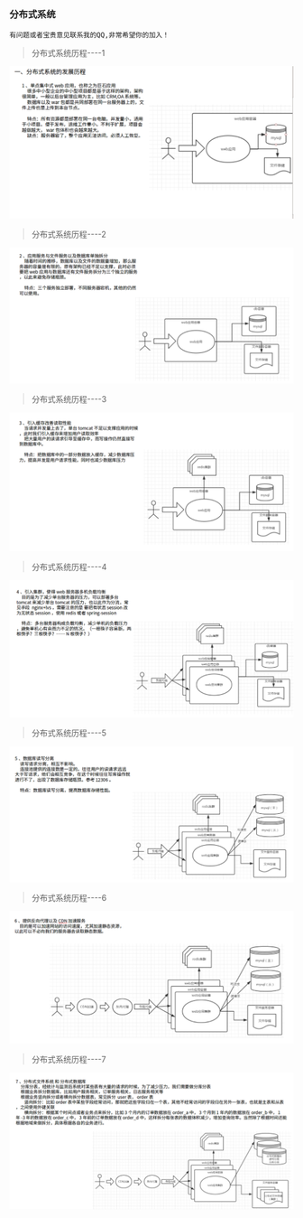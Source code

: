 ### 分布式系统

    有问题或者宝贵意见联系我的QQ,非常希望你的加入！
    
> 分布式系统历程----1

![整体流程](https://raw.githubusercontent.com/qiurunze123/imageall/master/fenbushi1.png)

> 分布式系统历程----2

![整体流程](https://raw.githubusercontent.com/qiurunze123/imageall/master/fenbushi2.png)

> 分布式系统历程----3

![整体流程](https://raw.githubusercontent.com/qiurunze123/imageall/master/fenbushi3.png)

> 分布式系统历程----4

![整体流程](https://raw.githubusercontent.com/qiurunze123/imageall/master/fenbushi4.png)

> 分布式系统历程----5

![整体流程](https://raw.githubusercontent.com/qiurunze123/imageall/master/fenbushi5.png)

> 分布式系统历程----6

![整体流程](https://raw.githubusercontent.com/qiurunze123/imageall/master/fenbushi6.png)

> 分布式系统历程----7

![整体流程](https://raw.githubusercontent.com/qiurunze123/imageall/master/fenbushi7.png)


